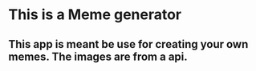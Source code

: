 # This is a Meme generator

## This app is meant be use for creating your own memes. The images are from a api.





